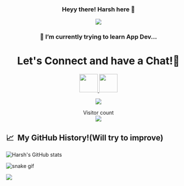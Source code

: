  <h3 align="center">
 Heyy there! Harsh here 👋
</h3>

<p align="center">
  <a href="https://github.com/DenverCoder1/readme-typing-svg"><img src="https://readme-typing-svg.herokuapp.com?lines=Information+Technology+Student;Always%20learning%20new%20things&center=true&width=500&height=50"></a>
</p>



<h3 align="center">
🌱 I’m currently trying to learn App Dev... 
</h3>

<h1 align="center">
  Let's Connect and have a Chat!💬
</h1>

<p align="center">
<a href="https://www.linkedin.com/in/harsh-pandey-115a1b222/">
  <img height="50" src="https://user-images.githubusercontent.com/46517096/166973395-19676cd8-f8ec-4abf-83ff-da8243505b82.png"/>
</a>
 <a href="https://www.instagram.com/hsrah_/">
  <img height="50" src="https://user-images.githubusercontent.com/46517096/166974368-9798f39f-1f46-499c-b14e-81f0a3f83a06.png"/>
</a>
  </p>
  
  <p align="center">
  <img src= "https://media.giphy.com/media/l0HlRWOxvtUYYAC7m/giphy.gif">
</p>

<p align="center"> 
  Visitor count<br>
  <img src="https://profile-counter.glitch.me/hsrah00/count.svg" />
</p>






<h2> 📈 &nbsp;My GitHub History!(Will try to improve)</h2>


![Harsh's GitHub stats](https://github-readme-stats.vercel.app/api?username=Hsrah00&show_icons=true&theme=radical)

![snake gif](https://github.com/Hsrah00/Hsrah00/blob/output/github-contribution-grid-snake.svg)





<p align="left">
  <img src="https://capsule-render.vercel.app/api?type=waving&color=gradient&height=100&section=footer"/>
</p>
